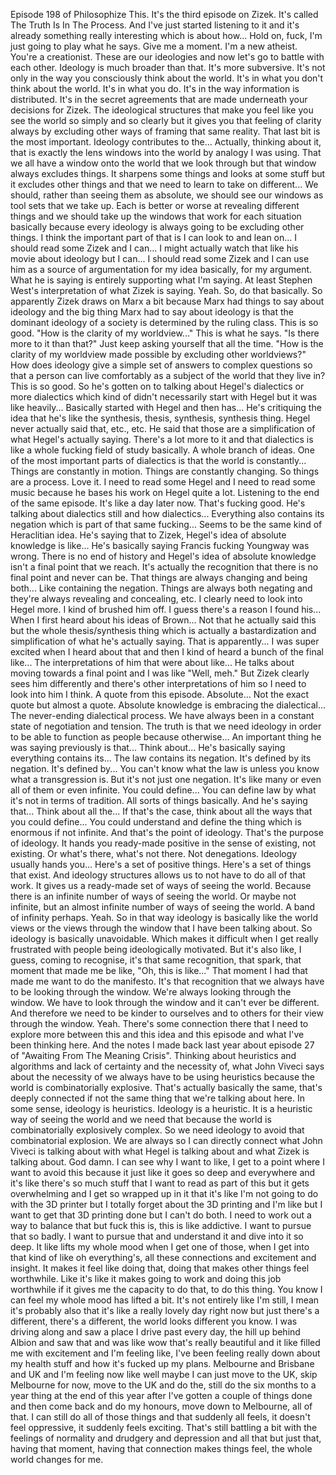 ﻿Episode 198 of Philosophize This. It's the third episode on Zizek. It's called The Truth
Is In The Process. And I've just started listening to it and it's already something really interesting
which is about how... Hold on, fuck, I'm just going to play what he says. Give me a moment.
I'm a new atheist. You're a creationist. These are our ideologies and now let's go to battle
with each other. Ideology is much broader than that. It's more subversive. It's not
only in the way you consciously think about the world. It's in what you don't think about
the world. It's in what you do. It's in the way information is distributed. It's in the
secret agreements that are made underneath your decisions for Zizek. The ideological
structures that make you feel like you see the world so simply and so clearly but it
gives you that feeling of clarity always by excluding other ways of framing that same
reality. That last bit is the most important. Ideology contributes to the... Actually, thinking
about it, that is exactly the lens windows into the world by analogy I was using. That
we all have a window onto the world that we look through but that window always excludes
things. It sharpens some things and looks at some stuff but it excludes other things
and that we need to learn to take on different... We should, rather than seeing them as absolute,
we should see our windows as tool sets that we take up. Each is better or worse at revealing
different things and we should take up the windows that work for each situation basically
because every ideology is always going to be excluding other things. I think the important
part of that is I can look to and lean on... I should read some Zizek and I can... I might
actually watch that like his movie about ideology but I can... I should read some Zizek and
I can use him as a source of argumentation for my idea basically, for my argument. What
he is saying is entirely supporting what I'm saying. At least Stephen West's interpretation
of what Zizek is saying. Yeah. So, do that basically. So apparently Zizek draws on Marx
a bit because Marx had things to say about ideology and the big thing Marx had to say
about ideology is that the dominant ideology of a society is determined by the ruling class.
This is so good. "How is the clarity of my worldview..." This is what he says. "Is there
more to it than that?" Just keep asking yourself that all the time. "How is the clarity of
my worldview made possible by excluding other worldviews?" How does ideology give a simple
set of answers to complex questions so that a person can live comfortably as a subject
of the world that they live in? This is so good. So he's gotten on to talking about Hegel's
dialectics or more dialectics which kind of didn't necessarily start with Hegel but it
was like heavily... Basically started with Hegel and then has... He's critiquing the idea
that he's like the synthesis, thesis, synthesis, synthesis thing. Hegel never actually said
that, etc., etc. He said that those are a simplification of what Hegel's actually saying.
There's a lot more to it and that dialectics is like a whole fucking field of study basically.
A whole branch of ideas. One of the most important parts of dialectics is that the world is constantly...
Things are constantly in motion. Things are constantly changing. So things are a process.
Love it. I need to read some Hegel and I need to read some music because he bases his work
on Hegel quite a lot. Listening to the end of the same episode. It's like a day later
now. That's fucking good. He's talking about dialectics still and how dialectics... Everything
also contains its negation which is part of that same fucking... Seems to be the same
kind of Heraclitian idea. He's saying that to Zizek, Hegel's idea of absolute knowledge
is like... He's basically saying Francis fucking Youngway was wrong. There is no end of history
and Hegel's idea of absolute knowledge isn't a final point that we reach. It's actually
the recognition that there is no final point and never can be. That things are always changing
and being both... Like containing the negation. Things are always both negating and they're
always revealing and concealing, etc. I clearly need to look into Hegel more. I kind of brushed
him off. I guess there's a reason I found his... When I first heard about his ideas of Brown...
Not that he actually said this but the whole thesis/synthesis thing which is actually a
bastardization and simplification of what he's actually saying. That is apparently...
I was super excited when I heard about that and then I kind of heard a bunch of the final
like... The interpretations of him that were about like... He talks about moving towards
a final point and I was like "Well, meh." But Zizek clearly sees him differently and
there's other interpretations of him so I need to look into him I think. A quote from
this episode. Absolute... Not the exact quote but almost a quote. Absolute knowledge is
embracing the dialectical... The never-ending dialectical process. We have always been in
a constant state of negotiation and tension. The truth is that we need ideology in order
to be able to function as people because otherwise... An important thing he was saying previously
is that... Think about... He's basically saying everything contains its... The law contains
its negation. It's defined by its negation. It's defined by... You can't know what the
law is unless you know what a transgression is. But it's not just one negation. It's like
many or even all of them or even infinite. You could define... You can define law by
what it's not in terms of tradition. All sorts of things basically. And he's saying that...
Think about all the... If that's the case, think about all the ways that you could define...
You could understand and define the thing which is enormous if not infinite. And that's
the point of ideology. That's the purpose of ideology. It hands you ready-made positive
in the sense of existing, not existing. Or what's there, what's not there. Not denegations.
Ideology usually hands you... Here's a set of positive things. Here's a set of things
that exist. And ideology structures allows us to not have to do all of that work. It
gives us a ready-made set of ways of seeing the world. Because there is an infinite number
of ways of seeing the world. Or maybe not infinite, but an almost infinite number of
ways of seeing the world. A band of infinity perhaps. Yeah. So in that way ideology is
basically like the world views or the views through the window that I have been talking
about. So ideology is basically unavoidable. Which makes it difficult when I get really
frustrated with people being ideologically motivated. But it's also like, I guess, coming
to recognise, it's that same recognition, that spark, that moment that made me be like,
"Oh, this is like..." That moment I had that made me want to do the manifesto. It's that
recognition that we always have to be looking through the window. We're always looking through
the window. We have to look through the window and it can't ever be different. And therefore
we need to be kinder to ourselves and to others for their view through the window. Yeah. There's
some connection there that I need to explore more between this and this idea and this episode
and what I've been thinking here. And the notes I made back last year about episode
27 of "Awaiting From The Meaning Crisis". Thinking about heuristics and algorithms and
lack of certainty and the necessity of, what John Viveci says about the necessity of we
always have to be using heuristics because the world is combinatorially explosive. That's
actually basically the same, that's deeply connected if not the same thing that we're
talking about here. In some sense, ideology is heuristics. Ideology is a heuristic. It
is a heuristic way of seeing the world and we need that because the world is combinatorially
explosively complex. So we need ideology to avoid that combinatorial explosion. We are
always so I can directly connect what John Viveci is talking about with what Hegel is
talking about and what Zizek is talking about. God damn. I can see why I want to like, I
get to a point where I want to avoid this because it just like it goes so deep and everywhere
and it's like there's so much stuff that I want to read as part of this but it gets overwhelming
and I get so wrapped up in it that it's like I'm not going to do with the 3D printer but
I totally forget about the 3D printing and I'm like but I want to get that 3D printing
done but I can't do both. I need to work out a way to balance that but fuck this is,
this is like addictive. I want to pursue that so badly. I want to pursue that and understand
it and dive into it so deep. It like lifts my whole mood when I get one of those, when
I get into that kind of like oh everything's, all these connections and excitement and insight.
It makes it feel like doing that, doing that makes other things feel worthwhile. Like it's
like it makes going to work and doing this job worthwhile if it gives me the capacity
to do that, to do this thing. You know I can feel my whole mood has lifted a bit. It's
not entirely like I'm still, I mean it's probably also that it's like a really lovely
day right now but just there's a different, there's a different, the world looks different
you know. I was driving along and saw a place I drive past every day, the hill up behind
Albion and saw that and was like wow that's really beautiful and it like filled me with
excitement and I'm feeling like, I've been feeling really down about my health stuff
and how it's fucked up my plans. Melbourne and Brisbane and UK and I'm feeling now like
well maybe I can just move to the UK, skip Melbourne for now, move to the UK and do the,
still do the six months to a year thing at the end of this year after I've gotten a couple
of things done and then come back and do my honours, move down to Melbourne, all of that.
I can still do all of those things and that suddenly all feels, it doesn't feel oppressive,
it suddenly feels exciting. That's still battling a bit with the feelings of normality and drudgery
and depression and all that but just that, having that moment, having that connection
makes things feel, the whole world changes for me.
